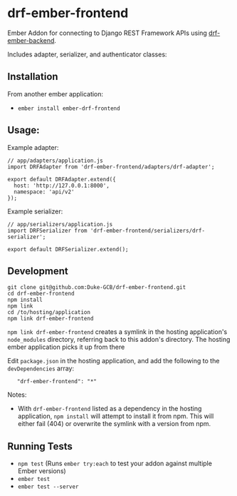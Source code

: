 # drf-ember-frontend

Ember Addon for connecting to Django REST Framework APIs using [drf-ember-backend](https://github.com/Duke-GCB/drf-ember-backend).

Includes adapter, serializer, and authenticator classes:

## Installation

From another ember application:

* `ember install ember-drf-frontend`

## Usage:

Example adapter:

```
// app/adapters/application.js
import DRFAdapter from 'drf-ember-frontend/adapters/drf-adapter';

export default DRFAdapter.extend({
  host: 'http://127.0.0.1:8000',
  namespace: 'api/v2'
});
```

Example serializer:

```
// app/serializers/application.js
import DRFSerializer from 'drf-ember-frontend/serializers/drf-serializer';

export default DRFSerializer.extend();

```

## Development

```
git clone git@github.com:Duke-GCB/drf-ember-frontend.git
cd drf-ember-frontend
npm install
npm link
cd /to/hosting/application
npm link drf-ember-frontend
```

`npm link drf-ember-frontend` creates a symlink in the hosting application's `node_modules` directory, referring back to this addon's directory. The hosting ember application picks it up from there

Edit `package.json` in the hosting application, and add the following to the `devDependencies` array:

```
   "drf-ember-frontend": "*"
```

Notes:

- With `drf-ember-frontend` listed as a dependency in the hosting application, `npm install` will attempt to install it from npm. This will either fail (404) or overwrite the symlink with a version from npm.


## Running Tests

* `npm test` (Runs `ember try:each` to test your addon against multiple Ember versions)
* `ember test`
* `ember test --server`


